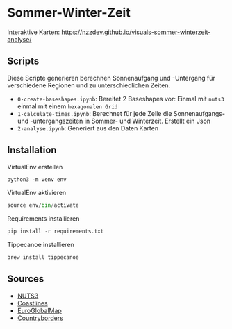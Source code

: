 # Sommer-Winter-Zeit
Interaktive Karten: https://nzzdev.github.io/visuals-sommer-winterzeit-analyse/

## Scripts
Diese Scripte generieren berechnen Sonnenaufgang und -Untergang für verschiedene Regionen und zu unterschiedlichen Zeiten.
* `0-create-baseshapes.ipynb`: Bereitet 2 Baseshapes vor: Einmal mit `nuts3` einmal mit einem `hexagonalen Grid`
* `1-calculate-times.ipynb`: Berechnet für jede Zelle die Sonnenaufgangs- und -untergangszeiten in Sommer- und Winterzeit. Erstellt ein Json
* `2-analyse.ipynb`: Generiert aus den Daten Karten

## Installation
VirtualEnv erstellen
```python
python3 -m venv env
```
VirtualEnv aktivieren
```python
source env/bin/activate
```
Requirements installieren
```python
pip install -r requirements.txt
```
Tippecanoe installieren
```bash
brew install tippecanoe
```

## Sources
* [NUTS3](https://ec.europa.eu/eurostat/web/gisco/geodata/statistical-units/territorial-units-statistics)
* [Coastlines](https://www.eea.europa.eu/data-and-maps/data/eea-coastline-for-analysis-2/gis-data/eea-coastline-polyline)
* [EuroGlobalMap](https://www.mapsforeurope.org/datasets/euro-global-map)
* [Countryborders](https://ec.europa.eu/eurostat/web/gisco/geodata/administrative-units/countries)